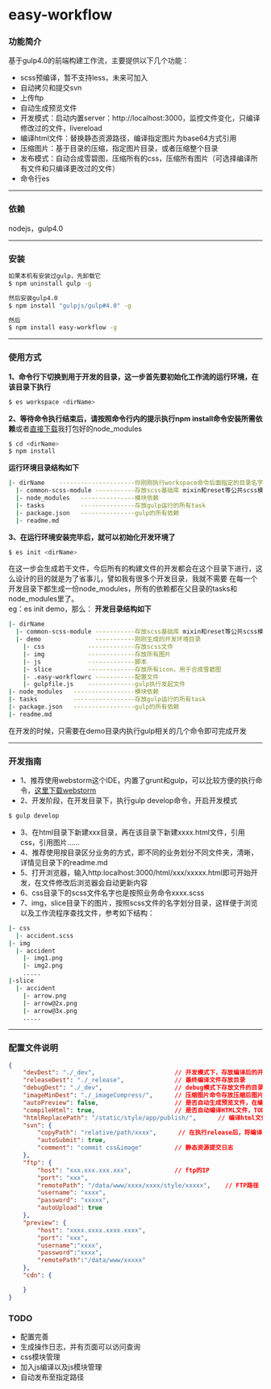 # easy-workflow 
### 功能简介
基于gulp4.0的前端构建工作流，主要提供以下几个功能：
- scss预编译，暂不支持less，未来可加入
- 自动拷贝和提交svn
- 上传ftp
- 自动生成预览文件
- 开发模式：启动内置server：http://localhost:3000，监控文件变化，只编译修改过的文件，livereload
- 编译html文件：替换静态资源路径，编译指定图片为base64方式引用
- 压缩图片：基于目录的压缩，指定图片目录，或者压缩整个目录
- 发布模式：自动合成雪碧图，压缩所有的css，压缩所有图片（可选择编译所有文件和只编译更改过的文件）
- 命令行es

-----------------------------------
### 依赖
nodejs，gulp4.0

----------------------------------- 
### 安装
```sh
如果本机有安装过gulp，先卸载它
$ npm uninstall gulp -g

然后安装gulp4.0
$ npm install "gulpjs/gulp#4.0" -g

然后
$ npm install easy-workflow -g
```

-----------------------------------
### 使用方式
<b>1、命令行下切换到用于开发的目录，这一步首先要初始化工作流的运行环境，在该目录下执行</b>
```sh
$ es workspace <dirName>
```
<b>2、等待命令执行结束后，请按照命令行内的提示执行npm install命令安装所需依赖</b>或者<a target="_blank" href="http://pan.baidu.com/s/1jGSZdxs">直接下载</a>我打包好的node_modules
```sh
$ cd <dirName>
$ npm install
```
<b>运行环境目录结构如下</b>
```sh
|- dirName    ---------------------你刚刚执行workspace命令后面指定的目录名字
  |- common-scss-module -----------存放scss基础库 mixin和reset等公共scss模块
  |- node_modules   ---------------模块依赖
  |- tasks          ---------------存放gulp运行的所有task
  |- package.json   ---------------gulp的所有依赖
  |- readme.md
```
<b>3、在运行环境安装完毕后，就可以初始化开发环境了</b>
```sh
$ es init <dirName>
```
在这一步会生成若干文件，今后所有的构建文件的开发都会在这个目录下进行，这么设计的目的就是为了省事儿，譬如我有很多个开发目录，我就不需要
在每一个开发目录下都生成一份node_modules，所有的依赖都在父目录的tasks和node_modules里了。<br/>eg：es init demo，那么：
<b>开发目录结构如下</b>
```sh
|- dirName
  |- common-scss-module -----------存放scss基础库 mixin和reset等公共scss模块
  |- demo               -----------刚刚生成的开发环境目录
    |- css            -------------存放scss文件
    |- img            -------------存放所有图片
    |- js             -------------脚本
    |- slice          -------------存放所有icon，用于合成雪碧图
    |- .easy-workflowrc -----------配置文件
    |- gulpfile.js    -------------gulp执行发起文件
|- node_modules   -----------------模块依赖
|- tasks          -----------------存放gulp运行的所有task
|- package.json   -----------------gulp的所有依赖
|- readme.md
 ```
 在开发的时候，只需要在demo目录内执行gulp相关的几个命令即可完成开发
 
 ---------------------------------
 ### 开发指南
- 1、推荐使用webstorm这个IDE，内置了grunt和gulp，可以比较方便的执行命令，<a href="http://pan.baidu.com/s/1i4x3jjZ" target="_blank">这里下载webstorm</a>
- 2、开发阶段，在开发目录下，执行gulp develop命令，开启开发模式
```sh
$ gulp develop
```
- 3、在html目录下新建xxx目录，再在该目录下新建xxxx.html文件，引用css，引用图片......
- 4、推荐使用按目录区分业务的方式，即不同的业务划分不同文件夹，清晰，详情见目录下的readme.md
- 5、打开浏览器，输入http:localhost:3000/html/xxx/xxxxx.html即可开始开发，在文件修改后浏览器会自动更新内容
- 6、css目录下的scss文件名字也是按照业务命令xxxx.scss
- 7、img，slice目录下的图片，按照scss文件的名字划分目录，这样便于浏览以及工作流程序查找文件，参考如下结构：
```sh
|- css
  |- accident.scss
|- img
  |- accident
    |- img1.png
    |- img2.png
    .....
|-slice
  |- accident
    |- arrow.png
    |- arrow@2x.png
    |- arrow@3x.png
    .....
```

-------------------------------------
### 配置文件说明
```json
{
    "devDest": "./_dev",                      // 开发模式下，存放编译后的开发文件的目录，html文件中的静态资源应当指向该目录
    "releaseDest": "./_release",              // 最终编译文件存放目录
    "debugDest": "./_dev",                    // debug模式下存放文件的目录 TODO
    "imageMinDest": "./_imageCompress/",      // 压缩图片命令存放压缩后图片路径
    "autoPreview": false,                     // 是否自动生成预览文件，在编译后，即执行release命令
    "compileHtml": true,                      // 是否自动编译HTML文件，TODO
    "htmlReplacePath": "/static/style/app/publish/",      // 编译html文件时，自动替换资源路径
    "svn": {
        "copyPath": "relative/path/xxxx",      // 在执行release后，将编译后的文件copy至该目录并提交
        "autoSubmit": true,
        "comment": "commit css&image"         // 静态资源提交日志
    },
    "ftp": {
        "host": "xxx.xxx.xxx.xxx",            // ftp的IP
        "port": "xxx",
        "remotePath": "/data/www/xxxx/xxxx/style/xxxxx",    // FTP路径
        "username": "xxxx",
        "password": "xxxxx",
        "autoUpload": true
    },
    "preview": {
        "host": "xxxx.xxxx.xxxx.xxxx",
        "port": "xxx",
        "username":"xxxx",
        "password":"xxxx",
        "remotePath":"/data/www/xxxxx"
    },
    "cdn": {

    }
}
```

### TODO
- 配置完善
- 生成操作日志，并有页面可以访问查询
- css模块管理
- 加入js编译以及js模块管理
- 自动发布至指定路径

